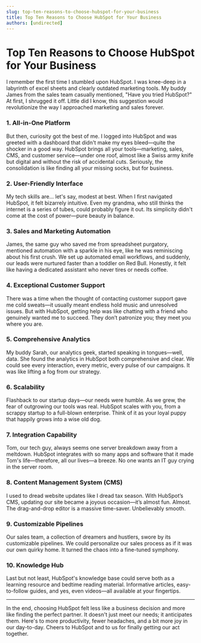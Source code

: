```yaml
---
slug: top-ten-reasons-to-choose-hubspot-for-your-business
title: Top Ten Reasons to Choose HubSpot for Your Business
authors: [undirected]
---
```


# Top Ten Reasons to Choose HubSpot for Your Business

I remember the first time I stumbled upon HubSpot. I was knee-deep in a labyrinth of excel sheets and clearly outdated marketing tools. My buddy James from the sales team casually mentioned, "Have you tried HubSpot?" At first, I shrugged it off. Little did I know, this suggestion would revolutionize the way I approached marketing and sales forever.

### 1. **All-in-One Platform**

But then, curiosity got the best of me. I logged into HubSpot and was greeted with a dashboard that didn't make my eyes bleed—quite the shocker in a good way. HubSpot brings all your tools—marketing, sales, CMS, and customer service—under one roof, almost like a Swiss army knife but digital and without the risk of accidental cuts. Seriously, the consolidation is like finding all your missing socks, but for business.

### 2. **User-Friendly Interface**

My tech skills are... let's say, modest at best. When I first navigated HubSpot, it felt bizarrely intuitive. Even my grandma, who still thinks the internet is a series of tubes, could probably figure it out. Its simplicity didn't come at the cost of power—pure beauty in balance.

### 3. **Sales and Marketing Automation**

James, the same guy who saved me from spreadsheet purgatory, mentioned automation with a sparkle in his eye, like he was reminiscing about his first crush. We set up automated email workflows, and suddenly, our leads were nurtured faster than a toddler on Red Bull. Honestly, it felt like having a dedicated assistant who never tires or needs coffee.

### 4. **Exceptional Customer Support**

There was a time when the thought of contacting customer support gave me cold sweats—it usually meant endless hold music and unresolved issues. But with HubSpot, getting help was like chatting with a friend who genuinely wanted me to succeed. They don’t patronize you; they meet you where you are.

### 5. **Comprehensive Analytics**

My buddy Sarah, our analytics geek, started speaking in tongues—well, data. She found the analytics in HubSpot both comprehensive and clear. We could see every interaction, every metric, every pulse of our campaigns. It was like lifting a fog from our strategy.

### 6. **Scalability**

Flashback to our startup days—our needs were humble. As we grew, the fear of outgrowing our tools was real. HubSpot scales with you, from a scrappy startup to a full-blown enterprise. Think of it as your loyal puppy that happily grows into a wise old dog.

### 7. **Integration Capability**

Tom, our tech guy, always seems one server breakdown away from a meltdown. HubSpot integrates with so many apps and software that it made Tom's life—therefore, all our lives—a breeze. No one wants an IT guy crying in the server room.

### 8. **Content Management System (CMS)**

I used to dread website updates like I dread tax season. With HubSpot’s CMS, updating our site became a joyous occasion—it’s almost fun. Almost. The drag-and-drop editor is a massive time-saver. Unbelievably smooth.

### 9. **Customizable Pipelines**

Our sales team, a collection of dreamers and hustlers, swore by its customizable pipelines. We could personalize our sales process as if it was our own quirky home. It turned the chaos into a fine-tuned symphony.

### 10. **Knowledge Hub**

Last but not least, HubSpot's knowledge base could serve both as a learning resource and bedtime reading material. Informative articles, easy-to-follow guides, and yes, even videos—all available at your fingertips.

---

In the end, choosing HubSpot felt less like a business decision and more like finding the perfect partner. It doesn't just meet our needs; it anticipates them. Here's to more productivity, fewer headaches, and a bit more joy in our day-to-day. Cheers to HubSpot and to us for finally getting our act together.